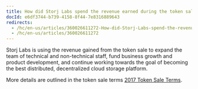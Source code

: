 ```yaml
---
title: How did Storj Labs spend the revenue earned during the token sale?
docId: e6df3744-b739-4158-8f44-7e8316889643
redirects:
  - /hc/en-us/articles/360026611272-How-did-Storj-Labs-spend-the-revenue-earned-during-the-token-sale
  - /hc/en-us/articles/360026611272
---
```

Storj Labs is using the revenue gained from the token sale to expand the team of technical and non-technical staff, fund business growth and product development, and continue working towards the goal of becoming the best distributed, decentralized cloud storage platform. 

More details are outlined in the token sale terms [2017 Token Sale Terms](docId:5cf2882d-1d07-4509-97eb-1376d35920f1).